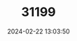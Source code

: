 ---
title: "31199"
category: "Syzygium occidentale"
draft: false
date: 2024-02-22 13:03:50
languages:
  Malayalam: ["Attuchamba"]
---